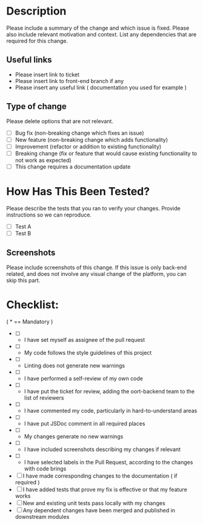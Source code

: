 # Description

Please include a summary of the change and which issue is fixed. Please also include relevant motivation and context. List any dependencies that are required for this change.

## Useful links

- Please insert link to ticket
- Please insert link to front-end branch if any
- Please insert any useful link ( documentation you used for example )

## Type of change

Please delete options that are not relevant.

- [ ] Bug fix (non-breaking change which fixes an issue)
- [ ] New feature (non-breaking change which adds functionality)
- [ ] Improvement (refactor or addition to existing functionality)
- [ ] Breaking change (fix or feature that would cause existing functionality to not work as expected)
- [ ] This change requires a documentation update

# How Has This Been Tested?

Please describe the tests that you ran to verify your changes. Provide instructions so we can reproduce.

- [ ] Test A
- [ ] Test B

## Screenshots

Please include screenshots of this change. If this issue is only back-end related, and does not involve any visual change of the platform, you can skip this part.

# Checklist:

( \* == Mandatory )

- [ ] - I have set myself as assignee of the pull request
- [ ] - My code follows the style guidelines of this project
- [ ] - Linting does not generate new warnings
- [ ] - I have performed a self-review of my own code
- [ ] - I have put the ticket for review, adding the oort-backend team to the list of reviewers
- [ ] - I have commented my code, particularly in hard-to-understand areas
- [ ] - I have put JSDoc comment in all required places
- [ ] - My changes generate no new warnings
- [ ] - I have included screenshots describing my changes if relevant
- [ ] - I have selected labels in the Pull Request, according to the changes with code brings
- [ ] I have made corresponding changes to the documentation ( if required )
- [ ] I have added tests that prove my fix is effective or that my feature works
- [ ] New and existing unit tests pass locally with my changes
- [ ] Any dependent changes have been merged and published in downstream modules
